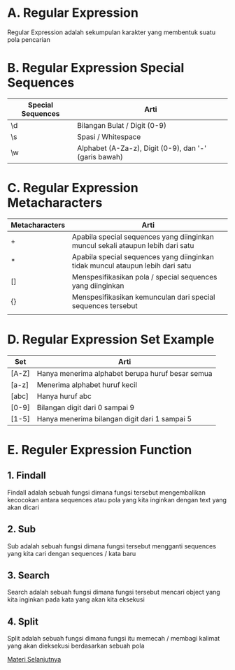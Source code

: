 # A. Regular Expression

Regular Expression adalah sekumpulan karakter yang membentuk suatu pola pencarian

# B. Regular Expression Special Sequences
| Special Sequences   | Arti                                                  |
|---------------------|-------------------------------------------------------|
| \d                  | Bilangan Bulat / Digit (0-9)                          |
| \s                  | Spasi / Whitespace                                    |
| \w                  | Alphabet (A-Za-z), Digit (0-9), dan '-' (garis bawah) |

# C. Regular Expression Metacharacters
| Metacharacters   | Arti                                                                            |
|------------------|---------------------------------------------------------------------------------|
| +                | Apabila special sequences yang diinginkan muncul sekali ataupun lebih dari satu |
| *                | Apabila special sequences yang diinginkan tidak muncul ataupun lebih dari satu  |
| []               | Menspesifikasikan pola / special sequences yang diinginkan                      |
| {}               | Menspesifikasikan kemunculan dari special sequences tersebut                    |
| |                | Pernyataan logika OR pada Regex                                                 |

# D. Regular Expression Set Example
| Set   | Arti                                             |
|-------|--------------------------------------------------|
| [A-Z] | Hanya menerima alphabet berupa huruf besar semua |
| [a-z] | Menerima alphabet huruf kecil                    |
| [abc] | Hanya huruf abc                                  |
| [0-9] | Bilangan digit dari 0 sampai 9                   |
| [1-5] | Hanya menerima bilangan digit dari 1 sampai 5    |

# E. Reguler Expression Function
## 1. Findall
Findall adalah sebuah fungsi dimana fungsi tersebut mengembalikan kecocokan antara sequences atau pola yang kita inginkan dengan text yang akan dicari
## 2. Sub
Sub adalah sebuah fungsi dimana fungsi tersebut mengganti sequences yang kita cari dengan sequences / kata baru
## 3. Search
Search adalah sebuah fungsi dimana fungsi tersebut mencari object yang kita inginkan pada kata yang akan kita eksekusi
## 4. Split
Split adalah sebuah fungsi dimana fungsi itu memecah / membagi kalimat yang akan dieksekusi berdasarkan sebuah pola

[Materi Selanjutnya](../22_scope)